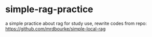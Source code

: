 # simple-rag-practice
a simple practice about rag for study use, rewrite codes from repo: https://github.com/mrdbourke/simple-local-rag
